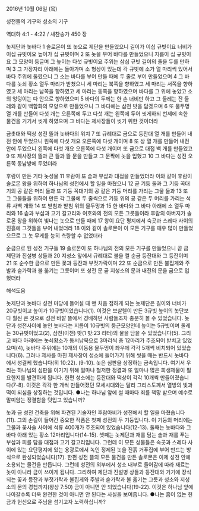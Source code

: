 2016년 10월 06일 (목)

성전뜰의 기구와 성소의 기구



역대하 4:1 - 4:22 / 새찬송가 450 장


놋제단과 놋바다
1 솔로몬이 또 놋으로 제단을 만들었으니 길이가 이십 규빗이요 너비가 이십 규빗이요 높이가 십 규빗이며 2 또 놋을 부어 바다를 만들었으니 지름이 십 규빗이요 그 모양이 둥글며 그 높이는 다섯 규빗이요 주위는 삼십 규빗 길이의 줄을 두를 만하며 3 그 가장자리 아래에는 돌아가며 소 형상이 있는데 각 규빗에 소가 열 마리씩 있어서 바다 주위에 둘렸으니 그 소는 바다를 부어 만들 때에 두 줄로 부어 만들었으며 4 그 바다를 놋쇠 황소 열두 마리가 받쳤으니 세 마리는 북쪽을 향하였고 세 마리는 서쪽을 향하였고 세 마리는 남쪽을 향하였고 세 마리는 동쪽을 향하였으며 바다를 그 위에 놓았고 소의 엉덩이는 다 안으로 향하였으며 5 바다의 두께는 한 손 너비만 하고 그 둘레는 잔 둘레와 같이 백합화의 모양으로 만들었으니 그 바다에는 삼천 밧을 담겠으며 6 또 물두멍 열 개를 만들어 다섯 개는 오른쪽에 두고 다섯 개는 왼쪽에 두어 씻게하되 번제에 속한 물건을 거기서 씻게 하였으며 그 바다는 제사장들이 씻기 위한 것이더라

금촛대와 떡상 성전 뜰과 놋바다의 위치
7 또 규례대로 금으로 등잔대 열 개를 만들어 내전 안에 두었으니 왼쪽에 다섯 개요 오른쪽에 다섯 개이며 8 또 상 열 개를 만들어 내전 안에 두었으니 왼쪽에 다섯 개요 오른쪽에 다섯 개이며 또 금으로 대접 백 개를 만들었고 9 또 제사장의 뜰과 큰 뜰과 뜰 문을 만들고 그 문짝에 놋을 입혔고 10 그 바다는 성전 오른쪽 동남방에 두었더라

후람이 만든 기타 놋성물
11 후람이 또 솥과 부삽과 대접을 만들었더라 이와 같이 후람이 솔로몬 왕을 위하여 하나님의 성전에서 할 일을 마쳤으니 12 곧 기둥 둘과 그 기둥 꼭대기의 공 같은 머리 둘과 또 기둥 꼭대기의 공 같은 기둥 머리를 가리는 그물 둘과 13 또 그 그물들을 위하여 만든 각 그물에 두 줄씩으로 기둥 위의 공 같은 두 머리를 가리는 석류 사백 개와 14 또 받침과 받침 위의 물두멍과 15 한 바다와 그 바다 아래에 소 열두 마리와 16 솥과 부삽과 고기 갈고리와 여호와의 전의 모든 그릇들이라 후람의 아버지가 솔로몬 왕을 위하여 빛나는 놋으로 만들 때에 17 왕이 요단 평지에서 숙곳과 스레다 사이의 진흙에 그것들을 부어 내었더라 18 이와 같이 솔로몬이 이 모든 기구를 매우 많이 만들었으므로 그 놋 무게를 능히 측량할 수 없었더라

순금으로 된 성전 기구들
19 솔로몬이 또 하나님의 전의 모든 기구를 만들었으니 곧 금 제단과 진설병 상들과 20 지성소 앞에서 규례대로 불을 켤 순금 등잔대와 그 등잔이며 21 또 순수한 금으로 만든 꽃과 등잔과 부젓가락이며 22 또 순금으로 만든 불집게와 주발과 숟가락과 불 옮기는 그릇이며 또 성전 문 곧 지성소의 문과 내전의 문을 금으로 입혔더라

해석도움





놋제단과 놋바다
성전 마당에 들어설 때 맨 처음 접하게 되는 놋제단은 길이와 너비가 20규빗이고 높이가 10규빗이었습니다(1). 이것은 브살렐이 만든 3규빗 높이의 놋단보다 훨씬 큰 것으로 성전 바깥 뜰에서 경배하던 사람들조차 충분히 볼 수 있었습니다. 놋단과 성전사이에 놓인 놋바다는 지름이 10규빗의 둥근모양인데 높이는 5규빗이며 둘레는 30규빗이었고(2), 삼천(이천) 밧(1 밧:23 리터)의 물을 담을 수 있었습니다(5). 그리고 바다 아래에는 놋쇠황소가 동서남북으로 3마리씩 총 12마리가 주조되어 받치고 있었으며(4), 놋바다 주위에는 10개의 이동용 물두멍이 좌우에 각각 5개씩 비치되어 있었습니다(6). 그러나 제사를 마친 제사장이 성소에 들어가기 위해 씻을 때는 반드시 놋바다에서 성결케 했습니다(히 10:22). (9-10). 놋은 심판을 상징하는 금속입니다. 여기서 우리는 하나님의 심판을 이기기 위해 얼마나 철저한 정결과 또 얼마나 많은 희생제물이 필요한지를 발견하게 됩니다. 한편 성소에는 등잔대와 떡상이 각각 10개씩 만들어졌습니다(7-8). 이것은 각각 한 개씩 만들어졌던 모세시대와는 달리 그리스도께서 열방의 빛과 떡이 되심을 상징하는 것입니다.
●나는 하나님 앞에 설 때마다 죄를 책망 받으며 예수로 말미암는 정결함을 덧입고 있습니까?

놋과 금
성전 건축을 위해 파견된 기술자인 후람아비가 성전에서 할 일을 마쳤습니다(11). 그의 손길이 들어간 중요한 작품은 첫째 성전의 두 기둥입니다. 이 기둥의 머리에는 그물과 꽃사슬 사이에 석류 400개가 주조되어 있었습니다(12-13). 둘째는 놋바다와 그 바다 아래 있는 황소 12마리입니다(14-15). 셋째는 놋제단과 재를 담는 솥과 재를 푸는 부삽과 피를 담을 대접과 고기 갈고리입니다. 그런데 이 모든 성물들은 숙곳과 스레다 사이에 있는 요단평지에 있는 용광로에서 녹인 정제된 놋을 진흙 거푸집에 부어 만드는 방식으로 완성되었습니다(17). 한편 성전 뜰의 모든 물건을 만든 솔로몬은 이제 성전 안에 소용되는 물건을 만듭니다. 그런데 성전의 외부에서 성소 내부로 들어감에 따라 재료는 놋이 아니라 금이 쓰이게 됩니다. 그리하여 제단과 진설병 상들과 등잔대와 거기에 장식되는 꽃과 등잔과 부젓가락과 불집게와 주발과 숟가락과 불 옮기는 그릇과 성소와 지성소의 문의 경첩까지(왕상 7:50) 금이 아니면 안 되었습니다(19-22). 이것은 하나님 앞에 나아갈수록 더욱 완전한 것이 아니면 안 된다는 사실을 보여줍니다.
●나는 흠이 없는 헌금과 헌신으로 주님을 섬기고자 노력하십니까?